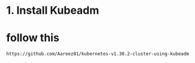 # 1. Install Kubeadm
 # follow this 
    https://github.com/Aareez01/kubernetes-v1.30.2-cluster-using-kubeadm
